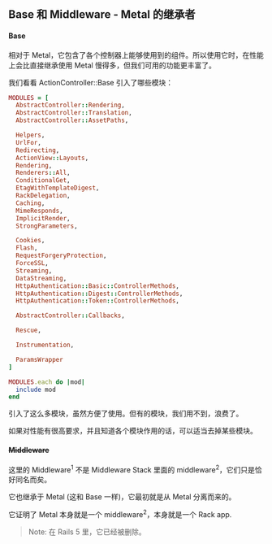 ## Base 和 Middleware - Metal 的继承者

#### Base

相对于 Metal，它包含了各个控制器上能够使用到的组件。所以使用它时，在性能上会比直接继承使用 Metal 慢得多，但我们可用的功能更丰富了。

我们看看 ActionController::Base 引入了哪些模块：

```ruby
MODULES = [
  AbstractController::Rendering,
  AbstractController::Translation,
  AbstractController::AssetPaths,

  Helpers,
  UrlFor,
  Redirecting,
  ActionView::Layouts,
  Rendering,
  Renderers::All,
  ConditionalGet,
  EtagWithTemplateDigest,
  RackDelegation,
  Caching,
  MimeResponds,
  ImplicitRender,
  StrongParameters,

  Cookies,
  Flash,
  RequestForgeryProtection,
  ForceSSL,
  Streaming,
  DataStreaming,
  HttpAuthentication::Basic::ControllerMethods,
  HttpAuthentication::Digest::ControllerMethods,
  HttpAuthentication::Token::ControllerMethods,

  AbstractController::Callbacks,

  Rescue,

  Instrumentation,

  ParamsWrapper
]

MODULES.each do |mod|
  include mod
end
```

引入了这么多模块，虽然方便了使用。但有的模块，我们用不到，浪费了。

如果对性能有很高要求，并且知道各个模块作用的话，可以适当去掉某些模块。

#### ~~Middleware~~

这里的 Middleware<sup>1</sup> 不是 Middleware Stack 里面的 middleware<sup>2</sup>，它们只是恰好同名而矣。

它也继承于 Metal (这和 Base 一样)，它最初就是从 Metal 分离而来的。

它证明了 Metal 本身就是一个 middleware<sup>2</sup>，本身就是一个 Rack app.

> Note: 在 Rails 5 里，它已经被删除。
